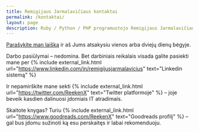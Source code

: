 ```yaml
---
title: Remigijaus Jarmalavičiaus kontaktai
permalink: /kontaktai/
layout: page
description: Ruby / Python / PHP programuotojo Remigijaus Jarmalavičiaus kontaktai.
---
```


<a href="mailto:{{ site.author.email | encode_email }}" title="Susisiekite su manimi">Parašykite man laišką</a> ir aš Jums atsakysiu vienos arba dviejų dienų bėgyje.

Darbo pasiūlymai – nedomina. Bet darbiniais reikalais visada galite pasiekti mane per
{% include external_link.html url="https://www.linkedin.com/in/remigijusjarmalavicius" text="Linkedin sistemą" %}

Ir nepamirškite mane sekti
{% include external_link.html url="https://twitter.com/ReekenX" text="Twitter platformoje" %} – joje
beveik kasdien dalinuosi įdomiais IT atradimais.

Skaitote knygas? Turiu
{% include external_link.html url="https://www.goodreads.com/ReekenX" text="Goodreads profilį" %} – gal
bus įdomu sužinoti ką esu perskaitęs ir labai rekomenduoju.
